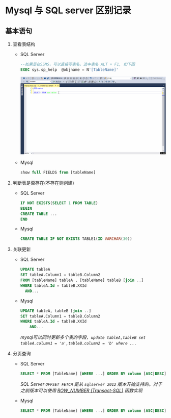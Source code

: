 # Mysql 与 SQL server 区别记录

## 基本语句

1. 查看表结构
    - SQL Server

      ```sql
      --如果是在SSMS，可以直接写表名，选中表名 ALT + F1, 如下图
      EXEC sys.sp_help  @objname = N'[TableName]'
      ```

      ![ssms_show_table_Definition](images/ssms_show_table_Definition.gif)

    - Mysql

      ```sql
      show full FIELDS from [tableName]
      ```

2. 判断表是否存在(不存在则创建)

    - SQL Server

      ```sql
      IF NOT EXISTS(SELECT 1 FROM TABLE)
      BEGIN
      CREATE TABLE ...
      END
      ```

    - Mysql

      ```sql
      CREATE TABLE IF NOT EXISTS TABLE1(ID VARCHAR(30))
      ```

3. 关联更新

    - SQL Server

      ```sql
      UPDATE tableA
      SET tableA.Column1 = tableB.Column2
      FROM [tableName] tableA , [tableName] tableB [join ..]
      WHERE tableA.Id = tableB.XXId
        AND...
      ```

    - Mysql

      ```sql
      UPDATE tableA, tableB [join ..]
      SET tableA.Column1 = tableB.Column2
      WHERE tableA.Id = tableB.XXId
          AND...
      ```

      *mysql可以同时更新多个表的字段，`update tableA,tableB set tableA.column1 = 'a',tableB.column2 = 'b' where ...`*

4. 分页查询

    - SQL Server

        ```sql
        SELECT * FROM [TableName] [WHERE ...] ORDER BY column [ASC|DESC] OFFSET {(page - 1) * rows} ROWS FETCH NEXT {rows} ROWS ONLY
        ```

        *SQL Server `OFFSET FETCH` 是从 `sqlserver 2012` 版本开始支持的。对于之前版本可以使用 [ROW_NUMBER (Transact-SQL)](https://docs.microsoft.com/zh-cn/sql/t-sql/functions/row-number-transact-sql?view=sql-server-ver15) 函数实现*

    - Mysql

        ```sql
        SELECT * FROM [TableName] [WHERE ...] ORDER BY column [ASC|DESC] LIMIT {(page - 1) * rows} , {rows}
        ```
